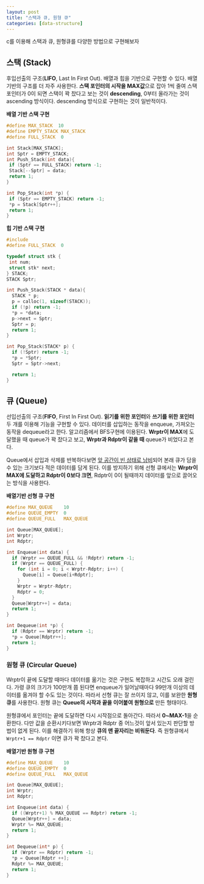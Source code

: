 ```yaml
---
layout: post
title: "스택과 큐, 원형 큐"
categories: [data-structure]
---
```


c를 이용해 스택과 큐, 원형큐를 다양한 방법으로 구현해보자

## 스택 (Stack)

후입선출의 구조(**LIFO**, Last In First Out). 배열과 힙을 기반으로 구현할 수 있다. 배열 기반의 구조를 더 자주 사용한다. **스택 포인터의 시작을 MAX값**으로 잡아 1씩 줄여 스택 포인터가 0이 되면 스택이 꽉 찼다고 보는 것이 **descending**, 0부터 올라가는 것이 ascending 방식이다. descending 방식으로 구현하는 것이 일반적이다.

**배열 기반 스택 구현**

```c
#define MAX_STACK  10
#define EMPTY_STACK MAX_STACK
#define FULL_STACK  0

int Stack[MAX_STACK];
int Sptr = EMPTY_STACK;
int Push_Stack(int data){
 if (Sptr == FULL_STACK) return -1;
 Stack[--Sptr] = data;
 return 1;
}

int Pop_Stack(int *p) {
 if (Sptr == EMPTY_STACK) return -1;
 *p = Stack[Sptr++];
 return 1;
}
```

**힙 기반 스택 구현**

```c
#include
#define FULL_STACK  0

typedef struct stk {
 int num;
 struct stk* next;
} STACK;
STACK Sptr;

int Push_Stack(STACK * data){
  STACK * p;
  p = calloc(1, sizeof(STACK));
  if (!p) return -1;
  *p = *data;
  p->next = Sptr;
  Sptr = p;
  return 1;
}

int Pop_Stack(STACK* p) {
  if (!Sptr) return -1;
  *p = *Sptr;
  Sptr = Sptr->next;

  return 1;
}
```

## 큐 (Queue)

선입선출의 구조(**FIFO**, First In First Out). **읽기를 위한 포인터**와 **쓰기를 위한 포인터** 두 개를 이용해 기능을 구현할 수 있다. 데이터를 삽입하는 동작을 enqueue, 가져오는 동작을 dequeue라고 한다. 알고리즘에서 BFS구현에 이용된다. **Wrptr이 MAX**에 도달했을 때 queue가 꽉 찼다고 보고, **Wrptr과 Rdptr이 같을 때** queue가 비었다고 본다.

Queue에서 삽입과 삭제를 반복하다보면 <u>앞 공간이 빈 상태로 낭비</u>되어 본래 큐가 담을 수 있는 크기보다 적은 데이터를 담게 된다. 이를 방지하기 위해 선형 큐에서는 **Wrptr이 MAX에 도달하고 Rdptr이 0보다 크면**, Rdptr이 0이 될때까지 데이터를 앞으로 끌어오는 방식을 사용한다.

**배열기반 선형 큐 구현**

```c
#define MAX_QUEUE    10
#define QUEUE_EMPTY  0
#define QUEUE_FULL   MAX_QUEUE

int Queue[MAX_QUEUE];
int Wrptr;
int Rdptr;

int Enqueue(int data) {
  if (Wrptr == QUEUE_FULL && !Rdptr) return -1;
  if (Wrptr == QUEUE_FULL) {
    for (int i = 0; i < Wrptr-Rdptr; i++) {
      Queue[i] = Queue[i+Rdptr];
    }
    Wrptr = Wrptr-Rdptr;
    Rdptr = 0;
  }
  Queue[Wrptr++] = data;
  return 1;
}

int Dequeue(int *p) {
  if (Rdptr == Wrptr) return -1;
  *p = Queue[Rdptr++];
  return 1;
}
```

### 원형 큐 (Circular Queue)

Wrptr이 끝에 도달할 때마다 데이터를 옮기는 것은 구현도 복잡하고 시간도 오래 걸린다. 가령 큐의 크기가 100만개 쯤 된다면 enqueue가 일어날때마다 99만개 이상의 데이터를 옮겨야 할 수도 있는 것이다. 따라서 선형 큐는 잘 쓰이지 않고, 이를 보완한 **원형큐**를 사용한다. 원형 큐는 **Queue의 시작과 끝을 이어붙여 원형으로** 만든 형태이다.

원형큐에서 포인터는 끝에 도달하면 다시 시작점으로 돌아간다. 따라서 **0~MAX-1**을 순환한다. 다만 값을 순환시키다보면 Wrptr과 Rdptr 중 어느것이 앞서 있는지 판단할 방법이 없게 된다. 이를 해결하기 위해 항상 **큐의 맨 끝자리는 비워둔다**. 즉 원형큐에서 `Wrptr+1 == Rdptr` 이면 큐가 꽉 찼다고 본다.

**배열기반 원형 큐 구현**

```c
#define MAX_QUEUE    10
#define QUEUE_EMPTY  0
#define QUEUE_FULL   MAX_QUEUE

int Queue[MAX_QUEUE];
int Wrptr;
int Rdptr;

int Enqueue(int data) {
  if ((Wrptr+1) % MAX_QUEUE == Rdptr) return -1;
  Queue[Wrptr++] = data;
  Wrptr %= MAX_QUEUE;
  return 1;
}

int Dequeue(int* p) {
  if (Wrptr == Rdptr) return -1;
  *p = Queue[Rdptr ++];
  Rdptr %= MAX_QUEUE;
  return 1;
}
```
